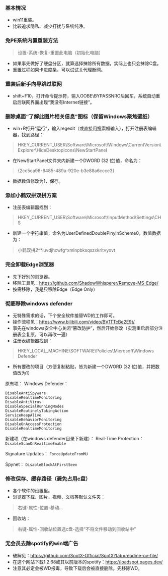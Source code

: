 ### 基本情况

- win11重装。
- 比较追求隐私、减少打扰与系统纯净。

### 免PE系统内置重装方法

> 设置-系统-恢复-重置此电脑（初始化电脑）
 
- 如果事先做好了硬盘分区，就算选择抹除所有数据，实际上也只会抹除C盘。
- 重置过程如果卡进度条，可以试试关代理断网。

### 重装后新手向导跳过联网

- shift+F10，打开命令提示符，输入OOBE\BYPASSNRO后回车，系统自动重启后联网界面出现“我没有Internet链接”。

### 删除桌面“了解此图片相关信息”图标（保留Windows聚焦壁纸）

- win+R打开“运行”，输入regedit（或直接用搜索框输入），打开注册表编辑器，找到路径：

> HKEY_CURRENT_USER\Software\Microsoft\Windows\CurrentVersion\Explorer\HideDesktopIcons\NewStartPanel

- 在NewStartPanel文件夹内新建一个DWORD (32 位)值，命名为：

> {2cc5ca98-6485-489a-920e-b3e88a6ccce3}

- 数据数值修改为1，保存。

### 添加小鹤双拼双拼方案

- 注册表编辑器找到：

> HKEY_CURRENT_USER\Software\Microsoft\InputMethod\Settings\CHS

- 新建一个字符串值，命名为UserDefinedDoublePinyinScheme0，数值数据为：

> 小鹤双拼*2*^*iuvdjhcwfg^xmlnpbksqszxkrltvyovt

### 完全卸载Edge浏览器

- 先下好别的浏览器。
- 移除工具见：https://github.com/ShadowWhisperer/Remove-MS-Edge/
- 按需移除，我是只移除Edge（Edge Only）

### 彻底移除windows defender

- 无特殊需求的话，下个安全软件接替WD的工作即可。
- 操作流程见：https://www.bilibili.com/video/BV1TTcBe2E9t/
- 事先在windows安全中心关闭“篡改防护”，然后开始修改（实测重启后部分注册表会复原，可以再改一遍）
- 注册表编辑器找到：

> HKEY_LOCAL_MACHINE\SOFTWARE\Policies\Microsoft\Windows Defender

- 所有要改的项目（方便复制粘贴，皆为新建一个DWORD (32 位)值，并把数值改为1）

原有项：
Windows Defender：
```
DisableAntiSpyware
DisableRealtimeMonitoring
DisableAntiVirus
DisableSpecialRunningModes
DisableRoutinelyTakingAction
ServiceKeepAlive
DisableBehaviorMonitoring
DisableOnAccessProtection
DisableRealtimeMonitoring
```

新建项（在windows defender目录下新建）：
Real-Time Protection：
`DisableScanOnRealtimeEnable`

Signature Updates：
`ForceUpdateFromMU`

Spynet：
`DisableBlockAtFirstSeen`

### 修改保存、缓存路径（避免占用c盘）

- 各个软件的设置里。
- 浏览器下载、图片、视频、文档等默认文件夹：

> 右键-属性-位置-移动…

- 回收站：

> 右键-属性-回收站位置选c盘-选择“不将文件移动到回收站中”

### 无会员去除spotify的win端广告

- 破解见：https://github.com/SpotX-Official/SpotX?tab=readme-ov-file/
- 在这个网站下载1.2.68或其以前版本的spotify：https://loadspot.pages.dev/
- 注意其必定会被WD报毒，导致下载后会被直接删除。先移除WD。
